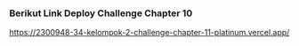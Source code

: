 ### Berikut Link Deploy Challenge Chapter 10

https://2300948-34-kelompok-2-challenge-chapter-11-platinum.vercel.app/